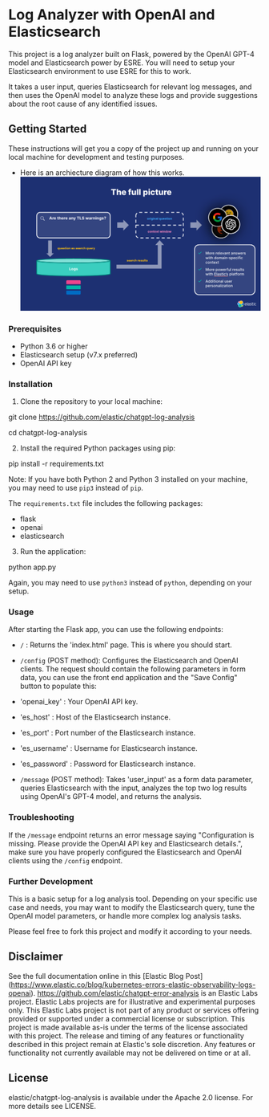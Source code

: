 # Log Analyzer with OpenAI and Elasticsearch

This project is a log analyzer built on Flask, powered by the OpenAI GPT-4 model and Elasticsearch power by ESRE. You will need to setup your Elasticsearch environment to use ESRE for this to work.

It takes a user input, queries Elasticsearch for relevant log messages, and then uses the OpenAI model to analyze these logs and provide suggestions about the root cause of any identified issues.

## Getting Started

These instructions will get you a copy of the project up and running on your local machine for development and testing purposes.

- Here is an archiecture diagram of how this works.
![alt text](https://github.com/davidgeorgehope/ChatGPT4ElasticAgents/blob/main/architecture.png)

### Prerequisites

- Python 3.6 or higher
- Elasticsearch setup (v7.x preferred)
- OpenAI API key

### Installation

1. Clone the repository to your local machine:

git clone https://github.com/elastic/chatgpt-log-analysis

cd chatgpt-log-analysis

2. Install the required Python packages using pip:

pip install -r requirements.txt

Note: If you have both Python 2 and Python 3 installed on your machine, you may need to use `pip3` instead of `pip`.

The `requirements.txt` file includes the following packages:

- flask
- openai
- elasticsearch

3. Run the application:

python app.py

Again, you may need to use `python3` instead of `python`, depending on your setup.

### Usage

After starting the Flask app, you can use the following endpoints:

- `/` : Returns the 'index.html' page. This is where you should start. 

- `/config` (POST method): Configures the Elasticsearch and OpenAI clients. The request should contain the following parameters in form data, you can use the front end application and the "Save Config" button to populate this:

- 'openai_key' : Your OpenAI API key.
- 'es_host' : Host of the Elasticsearch instance.
- 'es_port' : Port number of the Elasticsearch instance.
- 'es_username' : Username for Elasticsearch instance.
- 'es_password' : Password for Elasticsearch instance.

- `/message` (POST method): Takes 'user_input' as a form data parameter, queries Elasticsearch with the input, analyzes the top two log results using OpenAI's GPT-4 model, and returns the analysis.

### Troubleshooting

If the `/message` endpoint returns an error message saying "Configuration is missing. Please provide the OpenAI API key and Elasticsearch details.", make sure you have properly configured the Elasticsearch and OpenAI clients using the `/config` endpoint.

### Further Development

This is a basic setup for a log analysis tool. Depending on your specific use case and needs, you may want to modify the Elasticsearch query, tune the OpenAI model parameters, or handle more complex log analysis tasks.

Please feel free to fork this project and modify it according to your needs.

## Disclaimer
See the full documentation online in this [Elastic Blog Post] (https://www.elastic.co/blog/kubernetes-errors-elastic-observability-logs-openai). https://github.com/elastic/chatgpt-error-analysis is an Elastic Labs project. Elastic Labs projects are for illustrative and experimental purposes only. This Elastic Labs project is not part of any product or services offering provided or supported under a commercial license or subscription. This project is made available as-is under the terms of the license associated with this project. The release and timing of any features or functionality described in this project remain at Elastic's sole discretion. Any features or functionality not currently available may not be delivered on time or at all.

## License
elastic/chatgpt-log-analysis is available under the Apache 2.0 license. For more details see LICENSE.


